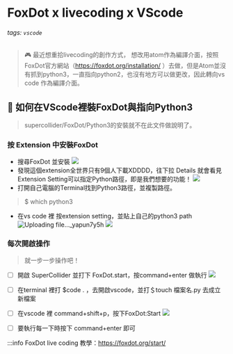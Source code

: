 # FoxDot x livecoding x VScode

###### tags: `vscode`

> :video_game: 最近想重拾livecoding的創作方式， 想改用atom作為編譯介面，按照FoxDot官方網站（https://foxdot.org/installation/ ）去做，但是Atom並沒有抓到python3，一直指向python2，也沒有地方可以做更改，因此轉向vs code 作為編譯介面。

## :memo: 如何在VScode裡裝FoxDot與指向Python3
>supercollider/FoxDot/Python3的安裝就不在此文件做說明了。

### 按 Extension 中安裝FoxDot
- 搜尋FoxDot 並安裝
![](https://i.imgur.com/NvGyhKD.png)
- 發現這個extension全世界只有9個人下載XDDDD，往下拉 Details 就會看見Extension Setting可以指定Python路徑，即是我們想要的功能！
![](https://i.imgur.com/aOWeNcD.png)
- 打開自己電腦的Terminal找到Python3路徑，並複製路徑。
> $ which python3
- 在vs code 裡 按extension setting，並貼上自己的python3 path
![Uploading file..._yapun7y5h]()
![](https://i.imgur.com/lMzwSo7.png)


### 每次開啟操作
> 就一步一步操作吧！

- [ ] 開啟 SuperCollider 並打下 FoxDot.start，按command+enter 做執行
![](https://i.imgur.com/rGsYNIO.png)
- [ ] 在terminal 裡打 $code . ，去開啟vscode，並打＄touch 檔案名.py 去成立新檔案
- [ ] 在vscode 裡 command+shift+p，按下FoxDot:Start
![](https://i.imgur.com/Z11tn2K.png)
- [ ] 要執行每一下時按下 command+enter 即可



:::info
FoxDot live coding 教學：https://foxdot.org/start/